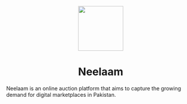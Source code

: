 <p align="center">
  <img width="120" src="https://github.com/user-attachments/assets/45bedb40-03bb-4ffd-8752-7057dc8698b9">
  <h1 align="center">Neelaam</h1>
  Neelaam is an online auction platform that aims to capture the growing demand for digital marketplaces in Pakistan. 
</p>
